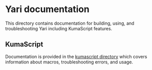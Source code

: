# Yari documentation

This directory contains documentation for building, using, and troubleshooting
Yari including KumaScript features.

## KumaScript

Documentation is provided in the [kumascript directory](./kumascript/) which
covers information about macros, troubleshooting errors, and usage.
